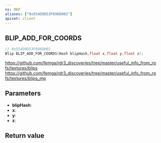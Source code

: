 ```yaml
---
ns: MAP
aliases: ["0x554D9D53F696D002"]
apiset: client
---
```

## BLIP_ADD_FOR_COORDS

```c
// 0x554D9D53F696D002
Blip BLIP_ADD_FOR_COORDS(Hash blipHash,float x,float y,float z);
```

https://github.com/femga/rdr3_discoveries/tree/master/useful_info_from_rpfs/textures/blips
https://github.com/femga/rdr3_discoveries/tree/master/useful_info_from_rpfs/textures/blips_mp

## Parameters
* **blipHash**:
* **x**:
* **y**:
* **z**:

## Return value

